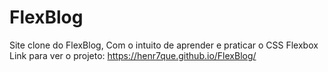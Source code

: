 # FlexBlog
Site clone do FlexBlog, Com o intuito de aprender e praticar o CSS Flexbox
Link para ver o projeto: https://henr7que.github.io/FlexBlog/
